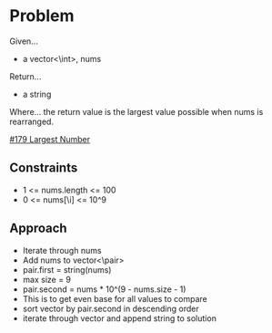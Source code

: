 
# Problem
Given...
- a vector<\int>, nums

Return...
- a string

Where...
the return value is the largest value possible when nums is rearranged.

[\#179 Largest Number](https://leetcode.com/problems/largest-number/description/?envType=daily-question&envId=2024-09-18)

## Constraints
- 1 <= nums.length <= 100
- 0 <= nums[\i] <= 10^9

## Approach
- Iterate through nums
- Add nums to vector<\pair> 
- pair.first = string(nums)
- max size = 9
- pair.second = nums * 10^(9 - nums.size - 1)
- This is to get even base for all values to compare
- sort vector by pair.second in descending order
- iterate through vector and append string to solution
